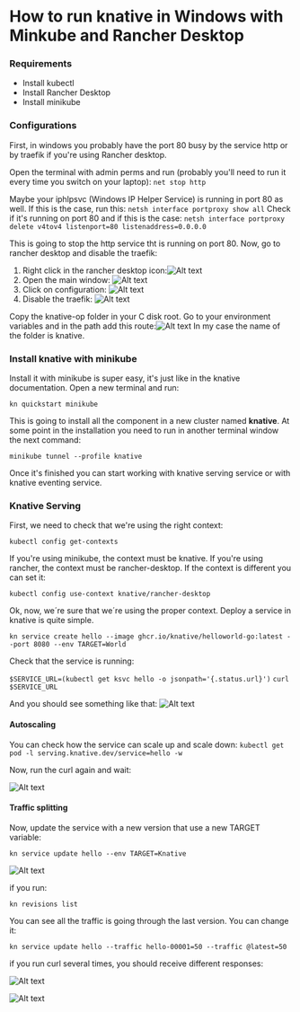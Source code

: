 # How to run knative in Windows with Minkube and Rancher Desktop

### Requirements
-   Install kubectl
-   Install Rancher Desktop
-   Install minikube


### Configurations
First, in windows you probably have the port 80 busy by the service http or by traefik if you're using Rancher desktop.

Open the terminal with admin perms and run (probably you'll need to run it every time you switch on your laptop):
```net stop http```

Maybe your iphlpsvc (Windows IP Helper Service) is running in port 80 as well. If this is the case, run this:
```netsh interface portproxy show all```
Check if it's running on port 80 and if this is the case:
```netsh interface portproxy delete v4tov4 listenport=80 listenaddress=0.0.0.0```

This is going to stop the http service tht is running on port 80.
Now, go to rancher desktop and disable the traefik:
1.  Right click in the rancher desktop icon:![Alt text](images/image.png)
2.  Open the main window: ![Alt text](images/image2.png) 
3.  Click on configuration: ![Alt text](images/image3.png)
4.  Disable the traefik: ![Alt text](images/image4.png)

Copy the knative-op folder in your C disk root. 
Go to your environment variables and in the path add this route:![Alt text](images/image5.png)
In my case the name of the folder is knative.

### Install knative with minikube
Install it with minikube is super easy, it's just like in the knative documentation.
Open a new terminal and run:

```kn quickstart minikube```

This is going to install all the component in a new cluster named **knative**.
At some point in the installation you need to run in another terminal window the next command:

```minikube tunnel --profile knative```

Once it's finished you can start working with knative serving service or with knative eventing service.

### Knative Serving

First, we need to check that we're using the right context:

```kubectl config get-contexts```

If you're using minikube, the context must be knative.
If you're using rancher, the context must be rancher-desktop.
If the context is different you can set it:

```kubectl config use-context knative/rancher-desktop```

Ok, now, we´re sure that we´re using the proper context. Deploy a service in knative is quite simple.

```kn service create hello --image ghcr.io/knative/helloworld-go:latest --port 8080 --env TARGET=World```

Check that the service is running:

```$SERVICE_URL=(kubectl get ksvc hello -o jsonpath='{.status.url}')```
```curl $SERVICE_URL```

And you should see something like that:
![Alt text](images/image6.png)

#### Autoscaling

You can check how the service can scale up and scale down:
```kubectl get pod -l serving.knative.dev/service=hello -w```

Now, run the curl again and wait:

![Alt text](images/image7.png)

#### Traffic splitting

Now, update the service with a new version that use a new TARGET variable:

```kn service update hello --env TARGET=Knative```

![Alt text](images/image8.png)

if you run:

```kn revisions list```

You can see all the traffic is going through the last version. You can change it:

```kn service update hello --traffic hello-00001=50 --traffic @latest=50```

if you run curl several times, you should receive different responses:

![Alt text](images/image9.png)

![Alt text](images/image10.png)